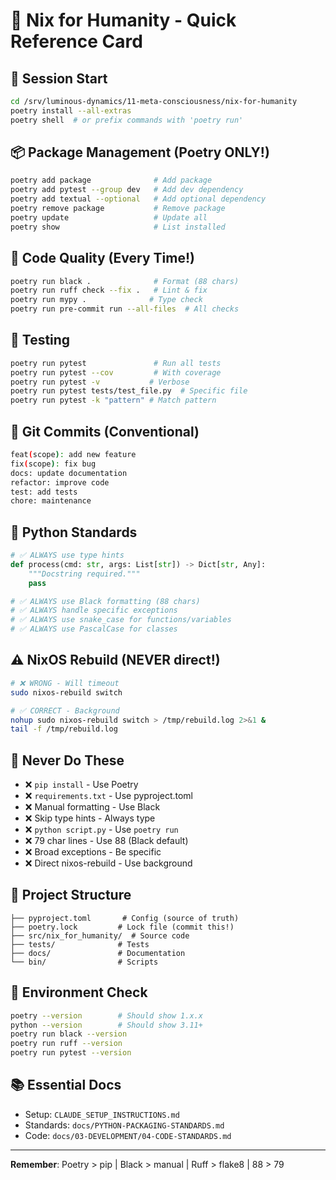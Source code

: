 # 🎯 Nix for Humanity - Quick Reference Card

## 🚀 Session Start
```bash
cd /srv/luminous-dynamics/11-meta-consciousness/nix-for-humanity
poetry install --all-extras
poetry shell  # or prefix commands with 'poetry run'
```

## 📦 Package Management (Poetry ONLY!)
```bash
poetry add package              # Add package
poetry add pytest --group dev   # Add dev dependency
poetry add textual --optional   # Add optional dependency
poetry remove package           # Remove package
poetry update                   # Update all
poetry show                     # List installed
```

## 🎨 Code Quality (Every Time!)
```bash
poetry run black .              # Format (88 chars)
poetry run ruff check --fix .   # Lint & fix
poetry run mypy .              # Type check
poetry run pre-commit run --all-files  # All checks
```

## 🧪 Testing
```bash
poetry run pytest               # Run all tests
poetry run pytest --cov         # With coverage
poetry run pytest -v           # Verbose
poetry run pytest tests/test_file.py  # Specific file
poetry run pytest -k "pattern" # Match pattern
```

## 📝 Git Commits (Conventional)
```bash
feat(scope): add new feature
fix(scope): fix bug
docs: update documentation
refactor: improve code
test: add tests
chore: maintenance
```

## 🐍 Python Standards
```python
# ✅ ALWAYS use type hints
def process(cmd: str, args: List[str]) -> Dict[str, Any]:
    """Docstring required."""
    pass

# ✅ ALWAYS use Black formatting (88 chars)
# ✅ ALWAYS handle specific exceptions
# ✅ ALWAYS use snake_case for functions/variables
# ✅ ALWAYS use PascalCase for classes
```

## ⚠️ NixOS Rebuild (NEVER direct!)
```bash
# ❌ WRONG - Will timeout
sudo nixos-rebuild switch

# ✅ CORRECT - Background
nohup sudo nixos-rebuild switch > /tmp/rebuild.log 2>&1 &
tail -f /tmp/rebuild.log
```

## 🚫 Never Do These
- ❌ `pip install` - Use Poetry
- ❌ `requirements.txt` - Use pyproject.toml
- ❌ Manual formatting - Use Black
- ❌ Skip type hints - Always type
- ❌ `python script.py` - Use `poetry run`
- ❌ 79 char lines - Use 88 (Black default)
- ❌ Broad exceptions - Be specific
- ❌ Direct nixos-rebuild - Use background

## 📂 Project Structure
```
├── pyproject.toml       # Config (source of truth)
├── poetry.lock         # Lock file (commit this!)
├── src/nix_for_humanity/  # Source code
├── tests/              # Tests
├── docs/               # Documentation
└── bin/                # Scripts
```

## 🔧 Environment Check
```bash
poetry --version        # Should show 1.x.x
python --version        # Should show 3.11+
poetry run black --version
poetry run ruff --version
poetry run pytest --version
```

## 📚 Essential Docs
- Setup: `CLAUDE_SETUP_INSTRUCTIONS.md`
- Standards: `docs/PYTHON-PACKAGING-STANDARDS.md`
- Code: `docs/03-DEVELOPMENT/04-CODE-STANDARDS.md`

---
**Remember**: Poetry > pip | Black > manual | Ruff > flake8 | 88 > 79